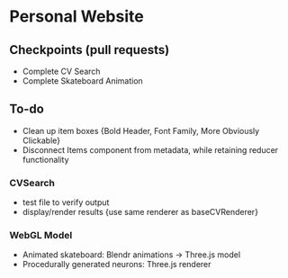 # Personal Website

## Checkpoints (pull requests)

* Complete CV Search
* Complete Skateboard Animation

## To-do

* Clean up item boxes {Bold Header, Font Family, More Obviously Clickable}
* Disconnect Items component from metadata, while retaining reducer functionality

### CVSearch

* test file to verify output
* display/render results {use same renderer as baseCVRenderer}

### WebGL Model

* Animated skateboard: Blendr animations -> Three.js model
* Procedurally generated neurons: Three.js renderer
